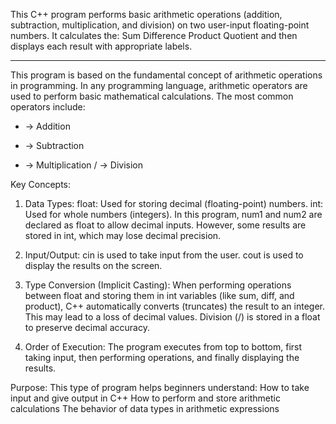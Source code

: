 This C++ program performs basic arithmetic operations (addition, subtraction, multiplication, and division) on two user-input floating-point numbers. It calculates the:
Sum
Difference
Product
Quotient
and then displays each result with appropriate labels.

****

This program is based on the fundamental concept of arithmetic operations in programming. In any programming language, arithmetic operators are used to perform basic mathematical calculations. The most common operators include:
+ → Addition
- → Subtraction
* → Multiplication
/ → Division

 Key Concepts:
 1. Data Types:
float: Used for storing decimal (floating-point) numbers.
int: Used for whole numbers (integers).
In this program, num1 and num2 are declared as float to allow decimal inputs. However, some results are stored in int, which may lose decimal precision.

2. Input/Output:
cin is used to take input from the user.
cout is used to display the results on the screen.

3. Type Conversion (Implicit Casting):
When performing operations between float and storing them in int variables (like sum, diff, and product), C++ automatically converts (truncates) the result to an integer. This may lead to a loss of decimal values.
Division (/) is stored in a float to preserve decimal accuracy.

4. Order of Execution:
The program executes from top to bottom, first taking input, then performing operations, and finally displaying the results.


 Purpose:
This type of program helps beginners understand:
How to take input and give output in C++
How to perform and store arithmetic calculations
The behavior of data types in arithmetic expressions
